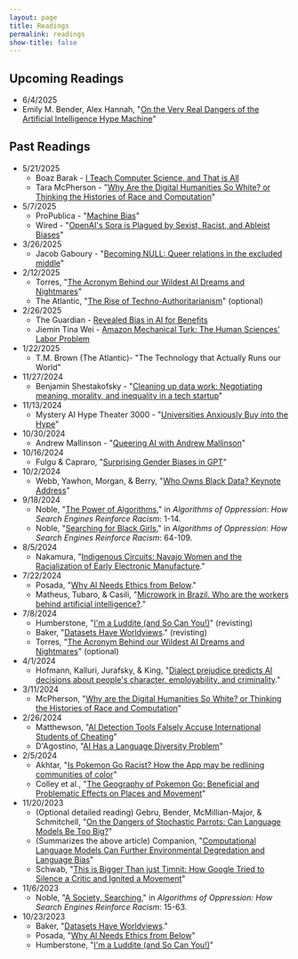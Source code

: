 ```yaml
---
layout: page
title: Readings
permalink: readings
show-title: false
---
```


## Upcoming Readings

* 6/4/2025
 * Emily M. Bender, Alex Hannah, "[On the Very Real Dangers of the Artificial Intelligence Hype Machine](https://lithub.com/on-the-very-real-dangers-of-the-artificial-intelligence-hype-machine/)"

## Past Readings

* 5/21/2025
  * Boaz Barak - [I Teach Computer Science, and That is All](https://www.nytimes.com/2025/05/02/opinion/work-school-classroom-politics-harvard.html)
  * Tara McPherson - "[Why Are the Digital Humanities So White? or Thinking the Histories of Race and Computation](https://dhdebates.gc.cuny.edu/read/untitled-88c11800-9446-469b-a3be-3fdb36bfbd1e/section/20df8acd-9ab9-4f35-8a5d-e91aa5f4a0ea)"
* 5/7/2025
  * ProPublica - "[Machine Bias](https://www.propublica.org/article/machine-bias-risk-assessments-in-criminal-sentencing)"
  * Wired - "[OpenAI's Sora is Plagued by Sexist, Racist, and Ableist Biases](https://www.wired.com/story/openai-sora-video-generator-bias/)"
* 3/26/2025
  * Jacob Gaboury - "[Becoming NULL: Queer relations in the excluded middle](https://www.womenandperformance.org/bonus-articles-1/jacob-gaboury-28-2)"
* 2/12/2025
  * Torres, "[The Acronym Behind our Wildest AI Dreams and Nightmares](https://www.truthdig.com/articles/the-acronym-behind-our-wildest-ai-dreams-and-nightmares/)"
  * The Atlantic, "[The Rise of Techno-Authoritarianism](https://www.theatlantic.com/magazine/archive/2024/03/facebook-meta-silicon-valley-politics/677168/)" (optional)
* 2/26/2025
  * The Guardian - [Revealed Bias in AI for Benefits](https://www.theguardian.com/society/2024/dec/06/revealed-bias-found-in-ai-system-used-to-detect-uk-benefits)
  * Jiemin Tina Wei - [Amazon Mechanical Turk: The Human Sciences’ Labor Problem](https://read.dukeupress.edu/labor/article-abstract/21/3/6/390482/Amazon-Mechanical-Turk-The-Human-Sciences-Labor?redirectedFrom=fulltext)
* 1/22/2025
  * T.M. Brown (The Atlantic)- "The Technology that Actually Runs our World"
* 11/27/2024
  * Benjamin Shestakofsky - "[Cleaning up data work: Negotiating meaning, morality, and inequality in a tech startup](https://journals.sagepub.com/doi/10.1177/20539517241285372)"
* 11/13/2024
  * Mystery AI Hype Theater 3000 - "[Universities Anxiously Buy into the Hype](https://peertube.dair-institute.org/w/hcYgUjQExZUPQTzpHHNF8z)"
* 10/30/2024
  * Andrew Mallinson - "[Queering AI with Andrew Mallinson](https://www.youtube.com/watch?v=YiJcwFBQgn8&ab_channel=UALCreativeComputingInstitute)"
* 10/16/2024
  * Fulgu & Capraro, "[Surprising Gender Biases in GPT](https://osf.io/preprints/psyarxiv/mp27q)"
* 10/2/2024
  * Webb, Yawhon, Morgan, & Berry, "[Who Owns Black Data? Keynote Address](https://www.youtube.com/watch?v=M6KkrNkKEeQ)"
* 9/18/2024
  * Noble, "[The Power of Algorithms](https://www.jstor.org/stable/j.ctt1pwt9w5.4)," in <em>Algorithms of Oppression: How Search Engines Reinforce Racism</em>: 1-14.
  * Noble, "[Searching for Black Girls](https://www.jstor.org/stable/j.ctt1pwt9w5.6)," in <em>Algorithms of Oppression: How Search Engines Reinforce Racism</em>: 64-109.
* 8/5/2024
  * Nakamura, "[Indigenous Circuits: Navajo Women and the Racialization of Early Electronic Manufacture](https://muse.jhu.edu/article/563663)."
* 7/22/2024
  * Posada, "[Why AI Needs Ethics from Below](https://posada.website/publication/why-ai-needs-ethics-from-below/Posada2021AINow.pdf)."
  * Matheus, Tubaro, & Casili, "[Microwork in Brazil. Who are the workers behind artificial intelligence?](https://hal.science/hal-04140411)."
* 7/8/2024
  * Humberstone, "[I'm a Luddite (and So Can You!)](https://thenib.com/im-a-luddite/)" (revisting)
  * Baker, "[Datasets Have Worldviews](https://pair.withgoogle.com/explorables/dataset-worldviews/)." (revisting)
  * Torres, "[The Acronym Behind our Wildest AI Dreams and Nightmares](https://www.truthdig.com/articles/the-acronym-behind-our-wildest-ai-dreams-and-nightmares/)" (optional)
* 4/1/2024
  * Hofmann, Kalluri, Jurafsky, & King, "[Dialect prejudice predicts AI decisions about people's character, employability, and criminality](https://arxiv.org/abs/2403.00742)."
* 3/11/2024
  * McPherson, "[Why are the Digital Humanities So White? or Thinking the Histories of Race and Computation](https://dhdebates.gc.cuny.edu/read/untitled-88c11800-9446-469b-a3be-3fdb36bfbd1e/section/20df8acd-9ab9-4f35-8a5d-e91aa5f4a0ea)"
* 2/26/2024
  * Matthewson, "[AI Detection Tools Falsely Accuse International Students of Cheating](https://themarkup.org/machine-learning/2023/08/14/ai-detection-tools-falsely-accuse-international-students-of-cheating)"
  * D'Agostino, "[AI Has a Language Diversity Problem](https://www.insidehighered.com/news/tech-innovation/artificial-intelligence/2023/07/10/ai-has-language-diversity-problem)"
* 2/5/2024
  * Akhtar, "[Is Pokemon Go Racist? How the App may be redlining communities of color](https://www.usatoday.com/story/tech/news/2016/08/09/pokemon-go-racist-app-redlining-communities-color-racist-pokestops-gyms/87732734/)"
  * Colley et al., "[The Geography of Pokemon Go: Beneficial and Problematic Effects on Places and Movement](https://brenthecht.com/publications/chi17_geographyofpokemongo.pdf)"
* 11/20/2023
  * (Optional detailed reading) Gebru, Bender, McMillian-Major, & Schmitchell, "[On the Dangers of Stochastic Parrots: Can Language Models Be Too Big?](https://dl.acm.org/doi/pdf/10.1145/3442188.3445922)"
  * (Summarizes the above article) Companion, "[Computational Language Models Can Further Environmental Degredation and Language Bias](https://www.dailyuw.com/news/article_f5f735a0-9816-11eb-a5c5-0b22dda3ec6b.html)"
  * Schwab, "[This is Bigger Than just Timnit: How Google Tried to Silence a Critic and Ignited a Movement](https://www.fastcompany.com/90608471/timnit-gebru-google-ai-ethics-equitable-tech-movement)"
* 11/6/2023
  * Noble, "[A Society, Searching](https://www.jstor.org/stable/j.ctt1pwt9w5.5)," in <em>Algorithms of Oppression: How Search Engines Reinforce Racism</em>: 15-63.
* 10/23/2023
  * Baker, "[Datasets Have Worldviews](https://pair.withgoogle.com/explorables/dataset-worldviews/)."
  * Posada, "[Why AI Needs Ethics from Below](https://posada.website/publication/why-ai-needs-ethics-from-below/Posada2021AINow.pdf)"
  * Humberstone, "[I'm a Luddite (and So Can You!)](https://thenib.com/im-a-luddite/)"